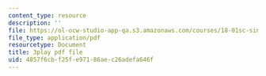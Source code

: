 ```yaml
---
content_type: resource
description: ''
file: https://ol-ocw-studio-app-qa.s3.amazonaws.com/courses/18-01sc-single-variable-calculus-fall-2010/4857f6cbf25fe97186aec26adefa646f_XRkgBWbWvg4.pdf
file_type: application/pdf
resourcetype: Document
title: 3play pdf file
uid: 4857f6cb-f25f-e971-86ae-c26adefa646f
---
```

